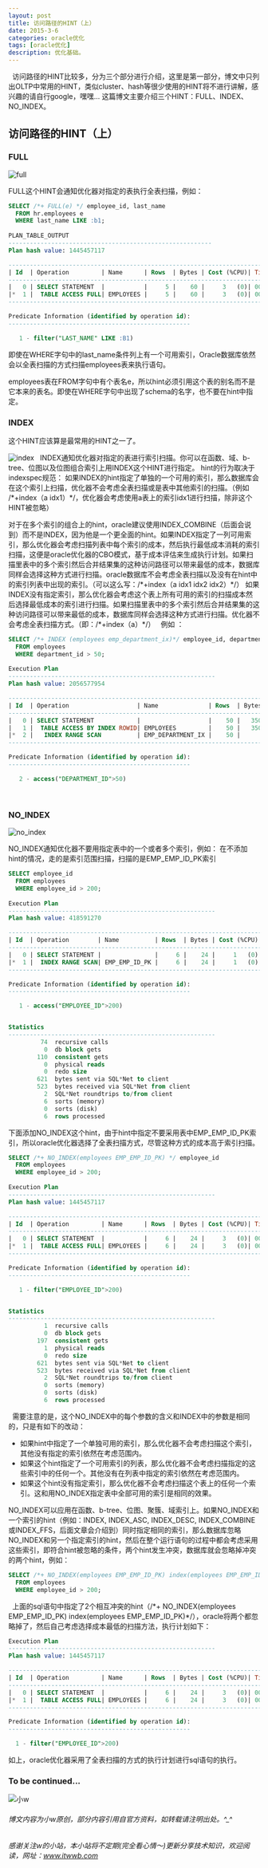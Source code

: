 ```yaml
---
layout: post
title: 访问路径的HINT（上）
date: 2015-3-6
categories: oracle优化
tags: [oracle优化]
description: 优化基础。
---
```

 
访问路径的HINT比较多，分为三个部分进行介绍，这里是第一部分，博文中只列出OLTP中常用的HINT，类似cluster、hash等很少使用的HINT将不进行讲解，感兴趣的请自行google，嘿嘿...
这篇博文主要介绍三个HINT：FULL、INDEX、NO_INDEX。

## 访问路径的HINT（上）

### FULL

![full](https://docs.oracle.com/cd/E11882_01/server.112/e41084/img/full_hint.gif)

FULL这个HINT会通知优化器对指定的表执行全表扫描，例如：

```sql
SELECT /*+ FULL(e) */ employee_id, last_name
  FROM hr.employees e
  WHERE last_name LIKE :b1;
  
PLAN_TABLE_OUTPUT
---------------------------------------------------------
Plan hash value: 1445457117

-------------------------------------------------------------------------------
| Id  | Operation         | Name      | Rows  | Bytes | Cost (%CPU)| Time     |
-------------------------------------------------------------------------------
|   0 | SELECT STATEMENT  |           |     5 |    60 |     3   (0)| 00:00:01 |
|*  1 |  TABLE ACCESS FULL| EMPLOYEES |     5 |    60 |     3   (0)| 00:00:01 |
-------------------------------------------------------------------------------

Predicate Information (identified by operation id):
---------------------------------------------------

   1 - filter("LAST_NAME" LIKE :B1)
```

即使在WHERE字句中的last_name条件列上有一个可用索引，Oracle数据库依然会以全表扫描的方式扫描employees表来执行语句。

employees表在FROM字句中有个表名e，所以hint必须引用这个表的别名而不是它本来的表名。即使在WHERE字句中出现了schema的名字，也不要在hint中指定。

### INDEX
这个HINT应该算是最常用的HINT之一了。

![index](https://docs.oracle.com/cd/E11882_01/server.112/e41084/img/index_hint.gif)
 
INDEX通知优化器对指定的表进行索引扫描。你可以在函数、域、b-tree、位图以及位图组合索引上用INDEX这个HINT进行指定。
hint的行为取决于indexspec规范：
如果INDEX的hint指定了单独的一个可用的索引，那么数据库会在这个索引上扫描，优化器不会考虑全表扫描或是表中其他索引的扫描。（例如 /\*+index（a idx1）\*/，优化器会考虑使用a表上的索引idx1进行扫描，除非这个HINT被忽略） 

对于在多个索引的组合上的hint，oracle建议使用INDEX_COMBINE（后面会说到）而不是INDEX，因为他是一个更全面的hint。如果INDEX指定了一列可用索引，那么优化器会考虑扫描列表中每个索引的成本，然后执行最低成本消耗的索引扫描，这便是oracle优化器的CBO模式，基于成本评估来生成执行计划。如果扫描里表中的多个索引然后合并结果集的这种访问路径可以带来最低的成本，数据库同样会选择这种方式进行扫描。oracle数据库不会考虑全表扫描以及没有在hint中的索引列表中出现的索引。（可以这么写：/\*+index（a  idx1 idx2 idx2）\*/）
如果INDEX没有指定索引，那么优化器会考虑这个表上所有可用的索引的扫描成本然后选择最低成本的索引进行扫描。如果扫描里表中的多个索引然后合并结果集的这种访问路径可以带来最低的成本，数据库同样会选择这种方式进行扫描。优化器不会考虑全表扫描方式。（即：/\*+index（a）\*/）
 
例如 ：

```sql
SELECT /*+ INDEX (employees emp_department_ix)*/ employee_id, department_id
  FROM employees
  WHERE department_id > 50;
  
Execution Plan
----------------------------------------------------------
Plan hash value: 2056577954

-------------------------------------------------------------------------------------------------
| Id  | Operation                   | Name              | Rows  | Bytes | Cost (%CPU)| Time     |
-------------------------------------------------------------------------------------------------
|   0 | SELECT STATEMENT            |                   |    50 |   350 |     5   (0)| 00:00:01 |
|   1 |  TABLE ACCESS BY INDEX ROWID| EMPLOYEES         |    50 |   350 |     5   (0)| 00:00:01 |
|*  2 |   INDEX RANGE SCAN          | EMP_DEPARTMENT_IX |    50 |       |     1   (0)| 00:00:01 |
-------------------------------------------------------------------------------------------------

Predicate Information (identified by operation id):
---------------------------------------------------

   2 - access("DEPARTMENT_ID">50)  
```
 
 
### NO_INDEX

![no_index](https://docs.oracle.com/cd/E11882_01/server.112/e41084/img/no_index_hint.gif)

NO_INDEX通知优化器不要用指定表中的一个或者多个索引，例如：
在不添加hint的情况，走的是索引范围扫描，扫描的是EMP_EMP_ID_PK索引

```sql
SELECT employee_id
  FROM employees
  WHERE employee_id > 200;
  
Execution Plan
----------------------------------------------------------
Plan hash value: 418591270

----------------------------------------------------------------------------------
| Id  | Operation        | Name          | Rows  | Bytes | Cost (%CPU)| Time     |
----------------------------------------------------------------------------------
|   0 | SELECT STATEMENT |               |     6 |    24 |     1   (0)| 00:00:01 |
|*  1 |  INDEX RANGE SCAN| EMP_EMP_ID_PK |     6 |    24 |     1   (0)| 00:00:01 |
----------------------------------------------------------------------------------

Predicate Information (identified by operation id):
---------------------------------------------------

   1 - access("EMPLOYEE_ID">200)


Statistics
----------------------------------------------------------
         74  recursive calls
          0  db block gets
        110  consistent gets
          0  physical reads
          0  redo size
        621  bytes sent via SQL*Net to client
        523  bytes received via SQL*Net from client
          2  SQL*Net roundtrips to/from client
          6  sorts (memory)
          0  sorts (disk)
          6  rows processed  
```

下面添加NO_INDEX这个hint，由于hint中指定不要采用表中EMP_EMP_ID_PK索引，所以oracle优化器选择了全表扫描方式，尽管这种方式的成本高于索引扫描。

```sql
SELECT /*+ NO_INDEX(employees EMP_EMP_ID_PK) */ employee_id
  FROM employees
  WHERE employee_id > 200;
  
Execution Plan
----------------------------------------------------------
Plan hash value: 1445457117

-------------------------------------------------------------------------------
| Id  | Operation         | Name      | Rows  | Bytes | Cost (%CPU)| Time     |
-------------------------------------------------------------------------------
|   0 | SELECT STATEMENT  |           |     6 |    24 |     3   (0)| 00:00:01 |
|*  1 |  TABLE ACCESS FULL| EMPLOYEES |     6 |    24 |     3   (0)| 00:00:01 |
-------------------------------------------------------------------------------

Predicate Information (identified by operation id):
---------------------------------------------------

   1 - filter("EMPLOYEE_ID">200)


Statistics
----------------------------------------------------------
          1  recursive calls
          0  db block gets
        197  consistent gets
          1  physical reads
          0  redo size
        621  bytes sent via SQL*Net to client
        523  bytes received via SQL*Net from client
          2  SQL*Net roundtrips to/from client
          0  sorts (memory)
          0  sorts (disk)
          6  rows processed
```
 
需要注意的是，这个NO_INDEX中的每个参数的含义和INDEX中的参数是相同的，只是有如下的改动：

- 如果hint中指定了一个单独可用的索引，那么优化器不会考虑扫描这个索引，其他没有指定的索引依然在考虑范围内。
- 如果这个hint指定了一个可用索引的列表，那么优化器不会考虑扫描指定的这些索引中的任何一个。其他没有在列表中指定的索引依然在考虑范围内。
- 如果这个hint没有指定索引，那么优化器不会考虑扫描这个表上的任何一个索引。这和用NO_INDEX指定表中全部可用的索引是相同的效果。

NO_INDEX可以应用在函数、b-tree、位图、聚簇、域索引上。如果NO_INDEX和一个索引的hint（例如：INDEX, INDEX_ASC, INDEX_DESC, INDEX_COMBINE或INDEX_FFS，后面文章会介绍到）同时指定相同的索引，那么数据库忽略NO_INDEX和另一个指定索引的hint，然后在整个运行语句的过程中都会考虑采用这些索引，即符合hint被忽略的条件，两个hint发生冲突，数据库就会忽略掉冲突的两个hint，例如： 

```sql
SELECT /*+ NO_INDEX(employees EMP_EMP_ID_PK) index(employees EMP_EMP_ID_PK)*/ employee_id
  FROM employees
  WHERE employee_id > 200;
```
 
上面的sql语句中指定了2个相互冲突的hint（/\*+ NO_INDEX(employees EMP_EMP_ID_PK) index(employees EMP_EMP_ID_PK)\*/），oracle将两个都忽略掉了，然后自己考虑选择成本最低的扫描方法，执行计划如下：
 
 ```sql
 Execution Plan
----------------------------------------------------------
Plan hash value: 1445457117

-------------------------------------------------------------------------------
| Id  | Operation         | Name      | Rows  | Bytes | Cost (%CPU)| Time     |
-------------------------------------------------------------------------------
|   0 | SELECT STATEMENT  |           |     6 |    24 |     3   (0)| 00:00:01 |
|*  1 |  TABLE ACCESS FULL| EMPLOYEES |     6 |    24 |     3   (0)| 00:00:01 |
-------------------------------------------------------------------------------

Predicate Information (identified by operation id):
---------------------------------------------------

   1 - filter("EMPLOYEE_ID">200)
 ```
 
 如上，oracle优化器采用了全表扫描的方式的执行计划进行sql语句的执行。
 
### To be continued...

![小w](https://wx2.sinaimg.cn/mw1024/891ecf4fly1fr361nvrcnj207w07sad7.jpg)

###### 博文内容为小w原创，部分内容引用自官方资料，如转载请注明出处。^_^

###### 感谢关注w的小站，本小站将不定期(完全看心情～)更新分享技术知识，欢迎阅读，网址：www.itwwb.com
